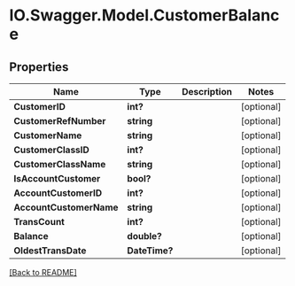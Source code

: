 # IO.Swagger.Model.CustomerBalance
## Properties

Name | Type | Description | Notes
------------ | ------------- | ------------- | -------------
**CustomerID** | **int?** |  | [optional] 
**CustomerRefNumber** | **string** |  | [optional] 
**CustomerName** | **string** |  | [optional] 
**CustomerClassID** | **int?** |  | [optional] 
**CustomerClassName** | **string** |  | [optional] 
**IsAccountCustomer** | **bool?** |  | [optional] 
**AccountCustomerID** | **int?** |  | [optional] 
**AccountCustomerName** | **string** |  | [optional] 
**TransCount** | **int?** |  | [optional] 
**Balance** | **double?** |  | [optional] 
**OldestTransDate** | **DateTime?** |  | [optional] 

 [[Back to README]](../README.md)

